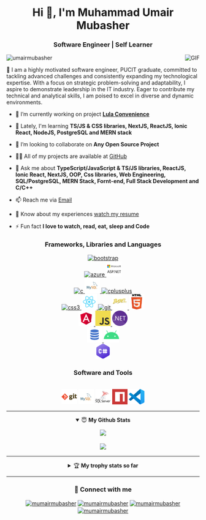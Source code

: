 <h1 align="center">Hi 👋, I'm Muhammad Umair Mubasher</h1>
<h3 align="center">Software Engineer | Self Learner</h3>
<img align="right" alt="GIF" src="https://media.giphy.com/media/836HiJc7pgzy8iNXCn/giphy.gif"/>  
<p align="left"> <img src="https://komarev.com/ghpvc/?username=umairmubasher&label=Profile+views&color=red&style=flat" alt="umairmubasher" /></p>
📖 I am a highly motivated software engineer, PUCIT graduate, committed to tackling advanced challenges and consistently expanding my technological expertise. With a focus on strategic problem-solving and adaptability, I aspire to demonstrate leadership in the IT industry. Eager to contribute my technical and analytical skills, I am poised to excel in diverse and dynamic environments.

- 🔭 I’m currently working on project **[Lula Convenience](https://www.lulaconvenience.com/)**

- 🌱 Lately, I'm learning **TS/JS & CSS libraries, NextJS, ReactJS, Ionic React, NodeJS, PostgreSQL and MERN stack**

- 👯 I’m looking to collaborate on **Any Open Source Project**

- 👨‍💻 All of my projects are available at [GitHub](https://github.com/umairmubasher)

- 💬 Ask me about **TypeScript/JavaScript & TS/JS libraries, ReactJS, Ionic React, NextJS, OOP, Css libraries, Web Engineering, SQL/PostgreSQL, MERN Stack, Fornt-end, Full Stack Development and C/C++**

- 📫 Reach me via [Email](mailto:muhamadumair7445@gmail.com)

- 📄 Know about my experiences [watch my resume]()

- ⚡ Fun fact **I love to watch, read, eat, sleep and Code**

<h3 align="center">Frameworks, Libraries and Languages</h3>

<div align="center">
   <a href="https://getbootstrap.com" target="_blank"> <img src="https://img.icons8.com/color/344/bootstrap.png" alt="bootstrap" width="40" height="40"/> </a>
</br>
<a href="https://azure.microsoft.com/en-in/" target="_blank"> <img src="https://www.vectorlogo.zone/logos/microsoft_azure/microsoft_azure-icon.svg" alt="azure" width="40" height="40"/> </a>
 <a href="https://dotnet.microsoft.com/apps/aspnet" target="_blank"> <img    src="https://raw.githubusercontent.com/github/explore/80688e429a7d4ef2fca1e82350fe8e3517d3494d/topics/aspnet/aspnet.png" alt="asp.net" width="40" height="40"/>
</br>
 <a href="https://www.cprogramming.com/" target="_blank"> <img src="https://img.icons8.com/color/72/c-programming.png" alt="c" width="40" height="40"/> </a>
 </a><a href="https://www.w3schools.com/mysql/" target="_blank">  <img  src="https://raw.githubusercontent.com/github/explore/80688e429a7d4ef2fca1e82350fe8e3517d3494d/topics/mysql/mysql.png" alt="mysql" width="40" height="40"/>  </a>
 <a href="https://www.w3schools.com/cpp/" target="_blank"> <img src="https://img.icons8.com/color/72/c-plus-plus-logo.png" alt="cplusplus" width="40" height="40"/>  </a> 
</br>
 <a href="https://www.w3schools.com/css/" target="_blank"> <img src="https://img.icons8.com/color/72/css3.png" alt="css3" width="40" height="40"/> </a>
  <a href="https://reactjs.org/" target="_blank"> <img src="https://raw.githubusercontent.com/github/explore/80688e429a7d4ef2fca1e82350fe8e3517d3494d/topics/react/react.png" alt="reactJS" width="40" height="40"/> </a>
<a href="https://git-scm.com/" target="_blank"> <img src="https://www.vectorlogo.zone/logos/git-scm/git-scm-icon.svg" alt="git" width="40" height="40"/> </a>
 <a href="https://babeljs.io/" target="_blank"> <img src="https://raw.githubusercontent.com/github/explore/cb39e2385dfcec8a661d01bfacff6b1e33bbaa9d/topics/babel/babel.png" alt="babel" width="40" height="40"/> </a>
<a href="https://www.w3schools.com/html/" target="_blank"> <img    src="https://raw.githubusercontent.com/github/explore/80688e429a7d4ef2fca1e82350fe8e3517d3494d/topics/html/html.png" alt="html" width="40" height="40"/> </a>
<br>
 <a href="https://angular.io/" target="_blank"> <img  src="https://raw.githubusercontent.com/github/explore/80688e429a7d4ef2fca1e82350fe8e3517d3494d/topics/angular/angular.png" alt="angular" width="40" height="40"/> 
 </a><a href="https://www.javascript.com/" target="_blank"> <img  src="https://raw.githubusercontent.com/github/explore/80688e429a7d4ef2fca1e82350fe8e3517d3494d/topics/javascript/javascript.png" alt="javascript" width="40"  height="40"/></a><a href="https://dotnet.microsoft.com/" target="_blank"> <img  src="https://raw.githubusercontent.com/github/explore/93d8a67084f94b2a444e510199a6e7622e5b09a3/topics/dotnet/dotnet.png" alt="dotnet" width="40" height="40"/></a>
</br>
<a href="https://www.w3schools.com/sql/" target="_blank">  <img  src="https://raw.githubusercontent.com/github/explore/80688e429a7d4ef2fca1e82350fe8e3517d3494d/topics/sql/sql.png" alt="sql" width="40" height="40"/>  </a>
<a href="https://developer.android.com/" target="_blank"> <img  src="https://raw.githubusercontent.com/github/explore/80688e429a7d4ef2fca1e82350fe8e3517d3494d/topics/android/android.png" alt="android" width="40" height="40"/>  </a>
</br>
 <a href="https://docs.microsoft.com/en-us/dotnet/csharp/" target="_blank"> <img  src="https://raw.githubusercontent.com/github/explore/80688e429a7d4ef2fca1e82350fe8e3517d3494d/topics/csharp/csharp.png" alt="csharp" width="40" height="40"/>  </a>
</br>
<h3>Software and Tools</h3>
</br>
<img alt="git" src="https://raw.githubusercontent.com/github/explore/80688e429a7d4ef2fca1e82350fe8e3517d3494d/topics/git/git.png" width="40" height="40"/>
<img alt="MySQL"  src="https://raw.githubusercontent.com/github/explore/80688e429a7d4ef2fca1e82350fe8e3517d3494d/topics/mysql/mysql.png" width="40" height="40"/>
<img alt="Sql Server" src="https://raw.githubusercontent.com/github/explore/96943574ba0c0340ba6ea1e6f768e9abe43e34e1/topics/sql-server/sql-server.png" width="40" height="40"/>
<img alt="npm" src="https://raw.githubusercontent.com/github/explore/80688e429a7d4ef2fca1e82350fe8e3517d3494d/topics/npm/npm.png" width="40" height="40"/>
<img  alt="vscode"  src="https://raw.githubusercontent.com/github/explore/80688e429a7d4ef2fca1e82350fe8e3517d3494d/topics/visual-studio-code/visual-studio-code.png" width="40" height="40"/>
</div>

---
<div align="center">
 <details open>
  <summary> 😇 <b>My Github Stats</b> </summary><br>
   <div align = "center">
        <img src = "https://github-readme-stats-umair-mubashers-projects.vercel.app/api/top-langs?username=umairmubasher&theme=tokyonight&layout=compact">
    </div></br>
   <div align = "center">
        <img src = "https://github-readme-stats-umair-mubashers-projects.vercel.app/api/?username=umairmubasher&show_icons=true&theme=tokyonight&line_height=27">
   </div>
  </details>
<div>

---
<div align="center">
 <details> 
  <summary> 🏆 <b>My trophy stats so far</b> </summary>
  <div align="center"> <a href="https://github.com/ryo-ma/github-profile-trophy"><img src="https://github-profile-trophy.vercel.app/?username=umairmubasher" alt="umairmubasher" /></a>
  </div>
 </details>
</div>

---
<div align="center">
<h3>📌 Connect with me</h3>
  <a href="https://twitter.com/mumairmubasher" target="_blank"><img align="center" src="https://cdn.jsdelivr.net/npm/simple-icons@3.0.1/icons/twitter.svg" alt="mumairmubasher" height="30" width="40" /></a>
  <a  href="https://linkedin.com/in/mumairmubasher" target="_blank"><img align="center" src="https://cdn.jsdelivr.net/npm/simple-icons@3.0.1/icons/linkedin.svg" alt="mumairmubasher" height="30" width="40" /></a>
  <a  href="https://fb.com/mumairmubasher" target="_blank"><img align="center" src="https://cdn.jsdelivr.net/npm/simple-icons@3.0.1/icons/facebook.svg" alt="mumairmubasher" height="30" width="40" /></a>
  <a href="https://instagram.com/mumairmubasher" target="_blank"><img align="center" src="https://cdn.jsdelivr.net/npm/simple-icons@3.0.1/icons/instagram.svg" alt="mumairmubasher" height="30" width="40" /></a>
</div>
